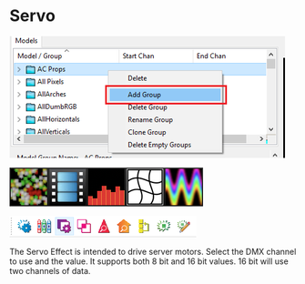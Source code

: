 # Servo

![Icon](../../.gitbook/assets/image%20%28185%29.png)

![Sequencer Grid](../../.gitbook/assets/image%20%28231%29.png)

![](../../.gitbook/assets/image%20%28780%29.png)

The Servo Effect is intended to drive server motors. Select the DMX channel to use and the value. It supports both 8 bit and 16 bit values. 16 bit will use two channels of data.

